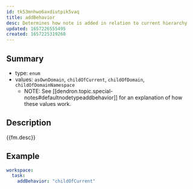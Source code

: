 ```yaml
---
id: tk53mnhwo6axdiutpik5vaq
title: addBehavior
desc: Determines how note is added in relation to current hierarchy
updated: 1657226555495
created: 1657225319260
---
```


## Summary
- type: `enum`
- values: `asOwnDomain`, `childOfCurrent`, `childOfDomain`, `childOfDomainNamespace`
    - NOTE: See [[dendron.topic.special-notes#defaultnodetypeaddbehavior]] for an explanation of how these values work.

## Description

{{fm.desc}}

## Example

```yml
workspace:
  task:
    addBehavior: "childOfCurrent"
```
